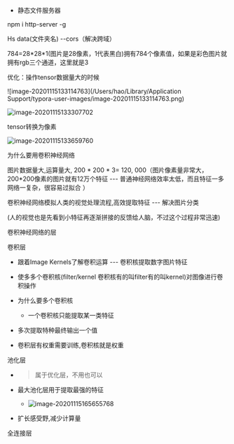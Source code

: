 - 静态文件服务器

npm i http-server -g

Hs data(文件夹名) --cors（解决跨域）

784=28\*28\*1(图片是28像素，1代表黑白)拥有784个像素值，如果是彩色图片就拥有rgb三个通道，这里就是3 

优化：操作tensor数据量大的时候

![image-20201115133114763](/Users/hao/Library/Application Support/typora-user-images/image-20201115133114763.png)

![image-20201115133307702](https://tva1.sinaimg.cn/large/0081Kckwgy1gkpsr0w6gkj30hf0d8dih.jpg)

tensor转换为像素 

![image-20201115133659760](https://tva1.sinaimg.cn/large/0081Kckwgy1gkpsv1eyukj30l60b8jxh.jpg)







为什么要用卷积神经网络 

图片数据量大,运算量大, 200 * 200 * 3= 120, 000（图片像素量非常大，200*200像素的图片就有12万个特征  --- 普通神经网络效率太低，而且特征一多网络一复杂，很容易过拟合 ）

卷积神经网络模拟人类的视觉处理流程,高效提取特征 --- 解决图片分类

(人的视觉也是先看到小特征再逐渐拼接的反馈给人脑，不过这个过程非常迅速)

卷积神经网络的层

卷积层

- 跟着Image Kernels了解卷积运算 --- 卷积核提取数字图片特征 



- 使多多个卷积核(filter/kernel  卷积核有的叫filter有的叫kernel)对图像进行卷积操作
- 为什么要多个卷积核
  - 一个卷积核只能提取某一类特征 
- 多次提取特种最终输出一个值
- 卷积层有权重需要训练,卷积核就是权重

池化层

- > 属于优化层，不用也可以

- 最大池化层用于提取最强的特征

  - ![image-20201115165655768](https://tva1.sinaimg.cn/large/0081Kckwly1gkpyn29fb1j30hl09rjtf.jpg)

- 扩长感受野,减少计算量

全连接层

